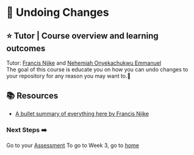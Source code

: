 # :flags: Undoing Changes

## :star: Tutor | Course overview and learning outcomes 

Tutor: [Francis Njike](https://github.com/clashkid155) and [Nehemiah Onyekachukwu Emmanuel](https://github.com/devgenix)<br>
The goal of this course is educate you on how you can undo changes to your repository for any reason you may want to.🚀



## 📚  Resources 
* [A bullet summary of everything here by Francis Njike](https://drive.google.com/file/d/1mvhC8n5deumHfhUrK-tiPqGBzGOsPuk0/view?usp=sharing) 

### Next Steps :arrow_right:
Go to your [Assessment](./assessment.md)
To go to Week 3, go to [home](../README.md)